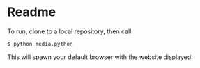 # Readme

To run, clone to a local repository, then call

    $ python media.python

This will spawn your default browser with the website displayed.
